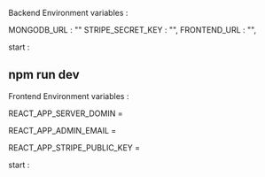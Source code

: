 Backend Environment variables  : 

MONGODB_URL : ""
STRIPE_SECRET_KEY : "",
FRONTEND_URL : "",

start : 

## npm run dev 


Frontend Environment variables  :

REACT_APP_SERVER_DOMIN = <backend url>

REACT_APP_ADMIN_EMAIL = <admin email id >

REACT_APP_STRIPE_PUBLIC_KEY  = <stripe public key>

start : 

